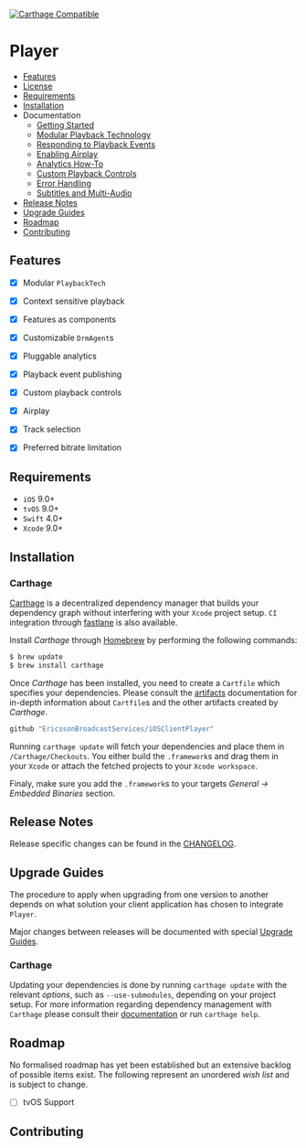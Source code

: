 [![Carthage Compatible](https://img.shields.io/badge/Carthage-compatible-4BC51D.svg?style=flat)](https://github.com/Carthage/Carthage)

# Player

* [Features](#features)
* [License](https://github.com/EricssonBroadcastServices/iOSClientPlayer/blob/master/LICENSE)
* [Requirements](#requirements)
* [Installation](#installation)
* Documentation
    - [Getting Started](https://github.com/EricssonBroadcastServices/iOSClientPlayer/blob/master/Documentation/getting-started.md)
    - [Modular Playback Technology](https://github.com/EricssonBroadcastServices/iOSClientPlayer/blob/master/Documentation/modular-playback-technology.md)
    - [Responding to Playback Events](https://github.com/EricssonBroadcastServices/iOSClientPlayer/blob/master/Documentation/responding-to-playback-events.md)
    - [Enabling Airplay](https://github.com/EricssonBroadcastServices/iOSClientPlayer/blob/master/Documentation/enabling-airplay.md)
    - [Analytics How-To](https://github.com/EricssonBroadcastServices/iOSClientPlayer/blob/master/Documentation/analytics-how-to.md)
    - [Custom Playback Controls](https://github.com/EricssonBroadcastServices/iOSClientPlayer/blob/master/Documentation/custom-playback-controls.md)
    - [Error Handling](https://github.com/EricssonBroadcastServices/iOSClientPlayer/blob/master/Documentation/error-handling.md)
    - [Subtitles and Multi-Audio](https://github.com/EricssonBroadcastServices/iOSClientPlayer/blob/master/Documentation/subtitles-and-multi-audio.md)
* [Release Notes](#release-notes)
* [Upgrade Guides](#upgrade-guides)
* [Roadmap](#roadmap)
* [Contributing](#contributing)


## Features

- [x] Modular `PlaybackTech`
- [x] Context sensitive playback
- [x] Features as components
- [x] Customizable `DrmAgent`s
- [x] Pluggable analytics
- [x] Playback event publishing
- [x] Custom playback controls
- [x] Airplay
- [x] Track selection
- [x] Preferred bitrate limitation


## Requirements

* `iOS` 9.0+
* `tvOS` 9.0+
* `Swift` 4.0+
* `Xcode` 9.0+

## Installation

### Carthage
[Carthage](https://github.com/Carthage/Carthage) is a decentralized dependency manager that builds your dependency graph without interfering with your `Xcode` project setup. `CI` integration through [fastlane](https://github.com/fastlane/fastlane) is also available.

Install *Carthage* through [Homebrew](https://brew.sh) by performing the following commands:

```sh
$ brew update
$ brew install carthage
```

Once *Carthage* has been installed, you need to create a `Cartfile` which specifies your dependencies. Please consult the [artifacts](https://github.com/Carthage/Carthage/blob/master/Documentation/Artifacts.md) documentation for in-depth information about `Cartfile`s and the other artifacts created by *Carthage*.

```sh
github "EricssonBroadcastServices/iOSClientPlayer"
```

Running `carthage update` will fetch your dependencies and place them in `/Carthage/Checkouts`. You either build the `.framework`s and drag them in your `Xcode` or attach the fetched projects to your `Xcode workspace`.

Finaly, make sure you add the `.framework`s to your targets *General -> Embedded Binaries* section. 

## Release Notes
Release specific changes can be found in the [CHANGELOG](https://github.com/EricssonBroadcastServices/iOSClientPlayer/blob/master/CHANGELOG.md).

## Upgrade Guides
The procedure to apply when upgrading from one version to another depends on what solution your client application has chosen to integrate `Player`.

Major changes between releases will be documented with special [Upgrade Guides](https://github.com/EricssonBroadcastServices/iOSClientPlayer/blob/master/UPGRADE_GUIDE.md).

### Carthage
Updating your dependencies is done by running  `carthage update` with the relevant *options*, such as `--use-submodules`, depending on your project setup. For more information regarding dependency management with `Carthage` please consult their [documentation](https://github.com/Carthage/Carthage/blob/master/README.md) or run `carthage help`.

## Roadmap
No formalised roadmap has yet been established but an extensive backlog of possible items exist. The following represent an unordered *wish list* and is subject to change.

- [ ] tvOS Support

## Contributing
